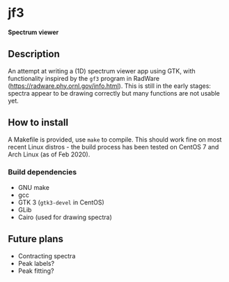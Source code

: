 # **jf3**

**Spectrum viewer**

## Description

An attempt at writing a (1D) spectrum viewer app using GTK, with functionality inspired by the `gf3` program in RadWare (https://radware.phy.ornl.gov/info.html).  This is still in the early stages: spectra appear to be drawing correctly but many functions are not usable yet.

## How to install

A Makefile is provided, use `make` to compile.  This should work fine on most recent Linux distros - the build process has been tested on CentOS 7 and Arch Linux (as of Feb 2020).

### Build dependencies

* GNU make
* gcc
* GTK 3 (`gtk3-devel` in CentOS)
* GLib
* Cairo (used for drawing spectra)

## Future plans

* Contracting spectra
* Peak labels?
* Peak fitting?
